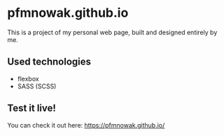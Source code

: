 # pfmnowak.github.io

This is a project of my personal web page, built and designed entirely by me.

## Used technologies

- flexbox
- SASS (SCSS)

## Test it live!

You can check it out here:
https://pfmnowak.github.io/
